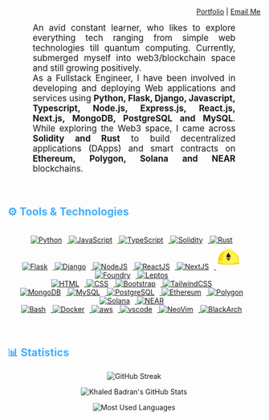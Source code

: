 <div align="end">

[Portfolio](https://mv3n0m.netlify.app) |
[Email Me](mailto:i.manish.roy@gmail.com)
</div>

<p align="center" style="text-align: justify; margin: 0 50px; font-size: 17px;" >
    An avid constant learner, who likes to explore everything tech ranging from simple web technologies till quantum computing. Currently, submerged myself into web3/blockchain space and still growing positively.
</p>
<p align="center" style="text-align: justify; margin: 0 50px; font-size: 17px;" >
    As a Fullstack Engineer, I have been involved in developing and deploying Web applications and services using <b>Python, Flask, Django, Javascript, Typescript, Node.js, Express.js, React.js, Next.js, MongoDB, PostgreSQL and MySQL</b>. While exploring the Web3 space, I came across <b>Solidity and Rust</b> to build decentralized applications (DApps) and smart contracts on <b>Ethereum, Polygon, Solana and NEAR</b> blockchains.
</p>
<br>
<br>

<h2 style="color: #44AEFB">⚙️ Tools & Technologies</h2>
<br>

<div align="center">
  <a href="https://www.python.org/" target="_blank" rel="noreferrer">
      <img  alt="Python" height="50px" style="padding-right:10px;" src="https://cdn.jsdelivr.net/gh/devicons/devicon/icons/python/python-original.svg"/>
  </a>
  <a href="https://developer.mozilla.org/en-US/docs/Web/JavaScript" target="_blank" rel="noreferrer">
      <img  alt="JavaScript" height="50px" style="padding-right:10px;" src="https://cdn.jsdelivr.net/gh/devicons/devicon/icons/javascript/javascript-plain.svg"/>
  </a>
  <a href="https://www.typescriptlang.org/" target="_blank" rel="noreferrer">
      <img  alt="TypeScript" height="50px" style="padding-right:10px; ;" src="https://cdn.jsdelivr.net/gh/devicons/devicon/icons/typescript/typescript-plain.svg"/>
  </a>
  <a href="https://soliditylang.org/" target="_blank" rel="noreferrer">
      <img  alt="Solidity" height="50px" style="padding-right:10px;" src="https://upload.wikimedia.org/wikipedia/commons/9/98/Solidity_logo.svg"/>
  </a>
  <a href="https://rust-lang.com/" target="_blank" rel="noreferrer">
      <img  alt="Rust" height="50px" style="padding-right:10px;" src="https://upload.wikimedia.org/wikipedia/commons/0/0f/Original_Ferris.svg"/>
  </a>

<br>

  <a href="https://flask.palletsprojects.com/en/2.3.x/" target="_blank" rel="noreferrer">
      <img  alt="Flask" height="50px" style="padding-right:10px;" src="https://cdn.jsdelivr.net/npm/simple-icons@3.13.0/icons/flask.svg"/>
  </a>
  <a href="https://djangoproject.com/" target="_blank" rel="noreferrer">
      <img  alt="Django" height="50px" style="padding-right:10px;" src="https://encrypted-tbn0.gstatic.com/images?q=tbn:ANd9GcT4L3P3Za3Oj5qJzUgcxBu6agYfUyZqeEG_DkxKMRgFXOXOFvu3Cf77gGO5AmsHhImQAPk"/>
  </a>
  <a href="https://nodejs.org/en/" target="_blank" rel="noreferrer">
      <img  alt="NodeJS" height="50px" style="padding-right:10px;" src="https://cdn.jsdelivr.net/gh/devicons/devicon/icons/nodejs/nodejs-original.svg"/>
  </a>
  <a href="https://reactjs.org/" target="_blank" rel="noreferrer">
      <img  alt="ReactJS" height="50px" style="padding-right:10px;" src="https://cdn.jsdelivr.net/gh/devicons/devicon/icons/react/react-original.svg" />
  </a>
  <a href="https://nextjs.org/" target="_blank" rel="noreferrer">
      <img  alt="NextJS" height="50px" style="padding-right:10px;" src="https://cdn.jsdelivr.net/npm/simple-icons@3.13.0/icons/next-dot-js.svg" />
  </a>
  <a href="https://hardhat.org/" target="_blank" rel="noreferrer">
      <img  alt="Hardhat" height="50px" style="padding-right:10px;" src="https://raw.githubusercontent.com/menezesphill/application_utils/main/hardhaticon.png" />
  </a>
  <a href="https://getfoundry.sh/" target="_blank" rel="noreferrer">
      <img  alt="Foundry" height="50px" style="padding-right:10px;" src="https://www.paradigm.xyz/static/Foundry_Ink_2-1024x516.jpg" />
  </a>
  <a href="https://leptos.dev/" target="_blank" rel="noreferrer">
      <img  alt="Leptos" height="50px" style="padding-right:10px;" src="https://leptos.dev/images/header_logo.svg" />
  </a>

<br>

  <a href="https://developer.mozilla.org/en-US/docs/Web/HTML" target="_blank" rel="noreferrer">
      <img  alt="HTML" height="50px" style="padding-right:10px;" src="https://cdn.jsdelivr.net/gh/devicons/devicon/icons/html5/html5-original.svg"/>
  </a>
  <a href="https://developer.mozilla.org/en-US/docs/Web/CSS" target="_blank" rel="noreferrer">
      <img  alt="CSS" height="50px" style="padding-right:10px;" src="https://cdn.jsdelivr.net/gh/devicons/devicon/icons/css3/css3-original.svg"/>
  </a>
  <a href="https://getbootstrap.com/" target="_blank" rel="noreferrer">
      <img  alt="Bootstrap" height="50px" style="padding-right:10px;" src="https://cdn.jsdelivr.net/gh/devicons/devicon/icons/bootstrap/bootstrap-original.svg"/>
  </a>
  <a href="https://tailwindcss.com/" target="_blank" rel="noreferrer">
      <img  alt="TailwindCSS" height="50px" style="padding-right:10px;" src="https://w7.pngwing.com/pngs/771/978/png-transparent-tailwind-css-css-framework-customizable-low-level-tailwind-logo-3d-icon.png"/>
  </a>

<br>

  <a href="https://www.mongodb.com/" target="_blank" rel="noreferrer">
      <img  alt="MongoDB" height="50px" style="padding-right:10px;" src="https://cdn.jsdelivr.net/gh/devicons/devicon/icons/mongodb/mongodb-original.svg"/>
  </a>
  <a href="https://www.mysql.com/" target="_blank" rel="noreferrer">
      <img  alt="MySQL" height="50px" style="padding-right:10px;" src="https://upload.wikimedia.org/wikipedia/labs/8/8e/Mysql_logo.png"/>
  </a>
  <a href="https://www.postgresql.org/" target="_blank" rel="noreferrer">
      <img  alt="PostgreSQL" height="50px" style="padding-right:10px;" src="https://www.postgresql.org/media/img/about/press/elephant.png"/>
  </a>
  <a href="https://ethereum.org/en/" target="_blank" rel="noreferrer">
      <img  alt="Ethereum" height="50px" style="padding-right:10px;" src="https://cdn.icon-icons.com/icons2/2429/PNG/512/ethereum_logo_icon_147293.png"/>
  </a>
  <a href="https://polygon.technology/" target="_blank" rel="noreferrer">
      <img  alt="Polygon" height="50px" style="padding-right:10px;" src="https://altcoinsbox.com/wp-content/uploads/2023/03/matic-logo-300x300.webp"/>
  </a>
  <a href="https://solana.com/" target="_blank" rel="noreferrer">
      <img  alt="Solana" height="50px" style="padding-right:10px;" src="https://www.pngall.com/wp-content/uploads/10/Solana-Crypto-Logo-PNG-File.png"/>
  </a>
  <a href="https://near.org/" target="_blank" rel="noreferrer">
      <img  alt="NEAR" height="50px" style="padding-right:10px;" src="https://seeklogo.com/images/N/near-icon-logo-10785AE366-seeklogo.com.png"/>
  </a>

<br>

  <a href="https://www.gnu.org/software/bash/" target="_blank" rel="noreferrer">
      <img  alt="Bash" height="50px" style="padding-right:10px;"src="https://upload.wikimedia.org/wikipedia/commons/4/4b/Bash_Logo_Colored.svg"/>
  </a>
  <a href="https://www.docker.com/" target="_blank" rel="noreferrer">
      <img  alt="Docker" height="50px" style="padding-right:10px;" src="https://cdn.jsdelivr.net/gh/devicons/devicon/icons/docker/docker-plain-wordmark.svg"/>
  </a>
  <a href="https://aws.amazon.com/" target="_blank" rel="noreferrer">
      <img  alt="aws" height="50px" style="padding-right:10px;" src="https://upload.wikimedia.org/wikipedia/commons/9/93/Amazon_Web_Services_Logo.svg"/>
  </a>
  <a href="https://code.visualstudio.com/" target="_blank" rel="noreferrer">
      <img  alt="vscode" height="50px" style="padding-right:10px;"src="https://cdn.jsdelivr.net/gh/devicons/devicon/icons/vscode/vscode-original.svg"/>
  </a>
  <a href="https://neovim.io/" target="_blank" rel="noreferrer">
      <img  alt="NeoVim" height="50px" style="padding-right:10px;"src="https://upload.wikimedia.org/wikipedia/commons/3/3a/Neovim-mark.svg"/>
  </a>
  <a href="https://blackarch.org/" target="_blank" rel="noreferrer">
      <img  alt="BlackArch" height="50px" style="padding-right:10px;"src="https://upload.wikimedia.org/wikipedia/commons/3/3f/BlackArch_logo.png"/>
  </a>
</div>

<br>
<br>


<h2 style="color: #44AEFB">📊 Statistics</h2>

<div class="stats" align="center">

![GitHub Streak](https://streak-stats.demolab.com/?user=mv3n0m&count_private=true&theme=algolia&border_radius=20)

![Khaled Badran's GitHub Stats](https://github-readme-stats.vercel.app/api?username=mv3n0m&hide=stars&count_private=true&show_icons=true&theme=algolia&border_radius=20)

![Most Used Languages](https://github-readme-stats.vercel.app/api/top-langs/?username=mv3n0m&layout=compact&show_icons=true&theme=algolia&border_radius=20&&hide=scss,html,css,shell,dockerfile)
</div>

